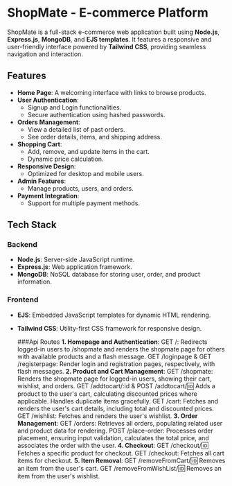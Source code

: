 # ShopMate - E-commerce Platform

ShopMate is a full-stack e-commerce web application built using **Node.js**, **Express.js**, **MongoDB**, and **EJS templates**. It features a responsive and user-friendly interface powered by **Tailwind CSS**, providing seamless navigation and interaction.

## Features

- **Home Page**: A welcoming interface with links to browse products.
- **User Authentication**:
  - Signup and Login functionalities.
  - Secure authentication using hashed passwords.
- **Orders Management**:
  - View a detailed list of past orders.
  - See order details, items, and shipping address.
- **Shopping Cart**:
  - Add, remove, and update items in the cart.
  - Dynamic price calculation.
- **Responsive Design**:
  - Optimized for desktop and mobile users.
- **Admin Features**:
  - Manage products, users, and orders.
- **Payment Integration**:
  - Support for multiple payment methods.

## Tech Stack

### Backend
- **Node.js**: Server-side JavaScript runtime.
- **Express.js**: Web application framework.
- **MongoDB**: NoSQL database for storing user, order, and product information.

### Frontend
- **EJS**: Embedded JavaScript templates for dynamic HTML rendering.
- **Tailwind CSS**: Utility-first CSS framework for responsive design.

  ###Api Routes
  **1. Homepage and Authentication**:
GET /: Redirects logged-in users to /shopmate and renders the shopmate page for others with available products and a flash message.
GET /loginpage & GET /registerpage: Render login and registration pages, respectively, with flash messages.
**2. Product and Cart Management**:
GET /shopmate: Renders the shopmate page for logged-in users, showing their cart, wishlist, and orders.
GET /addtocart/:id & POST /addtocart/:id: Adds a product to the user's cart, calculating discounted prices where applicable. Handles duplicate items gracefully.
GET /cart: Fetches and renders the user's cart details, including total and discounted prices.
GET /wishlist: Fetches and renders the user's wishlist.
**3. Order Management**:
GET /orders: Retrieves all orders, populating related user and product data for rendering.
POST /place-order: Processes order placement, ensuring input validation, calculates the total price, and associates the order with the user.
**4. Checkout**:
GET /checkout/:id: Fetches a specific product for checkout.
GET /checkout: Fetches all cart items for checkout.
**5. Item Removal**:
GET /removeFromCart/:id: Removes an item from the user's cart.
GET /removeFromWishList/:id: Removes an item from the user's wishlist.
